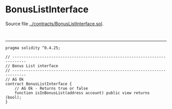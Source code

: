 # BonusListInterface

Source file [../contracts/BonusListInterface.sol](../contracts/BonusListInterface.sol).

<br />

<hr />

```solidity
pragma solidity ^0.4.25;

// ----------------------------------------------------------------------------
// Bonus List interface
// ----------------------------------------------------------------------------
// AG Ok
contract BonusListInterface {
    // AG Ok - Returns true or false
    function isInBonusList(address account) public view returns (bool);
}
```
